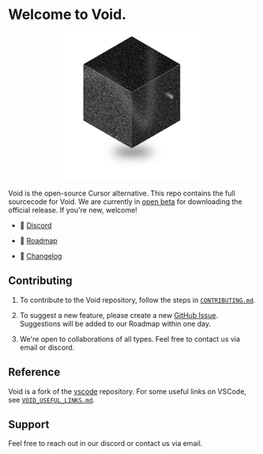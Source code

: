 # Welcome to Void.

<div align="center">
	<img
		src="./src/vs/workbench/browser/parts/editor/media/slice_of_void.png"
	 	alt="Void Welcome"
		width="300"
	 	height="300"
	/>
</div>

Void is the open-source Cursor alternative. This repo contains the full sourcecode for Void. We are currently in [open beta](https://voideditor.com/) for downloading the official release. If you're new, welcome!

- 👋 [Discord](https://discord.gg/RSNjgaugJs)

- 🚙 [Roadmap](https://github.com/orgs/voideditor/projects/2)

- 📝 [Changelog](https://voideditor.com/changelog)


<!-- ❤️ Setup: -->

## Contributing


1. To contribute to the Void repository, follow the steps in [`CONTRIBUTING.md`](https://github.com/voideditor/void/blob/main/CONTRIBUTING.md).
  
2. To suggest a new feature, please create a new [GitHub Issue](https://github.com/voideditor/void/issues). Suggestions will be added to our Roadmap within one day.

3. We're open to collaborations of all types. Feel free to contact us via email or discord.

## Reference

Void is a fork of the [vscode](https://github.com/microsoft/vscode) repository. For some useful links on VSCode, see [`VOID_USEFUL_LINKS.md`](https://github.com/voideditor/void/blob/main/VOID_USEFUL_LINKS.md).

## Support
Feel free to reach out in our discord or contact us via email.
